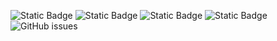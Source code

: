 ![Static Badge](https://img.shields.io/badge/blacklists-60-000000) ![Static Badge](https://img.shields.io/badge/blacklisted-2740040-cc0000) ![Static Badge](https://img.shields.io/badge/whitelisted-2242-00CC00) ![Static Badge](https://img.shields.io/badge/streaming_blacklist-28106-000000) ![GitHub issues](https://img.shields.io/github/issues/fabriziosalmi/blacklists)
